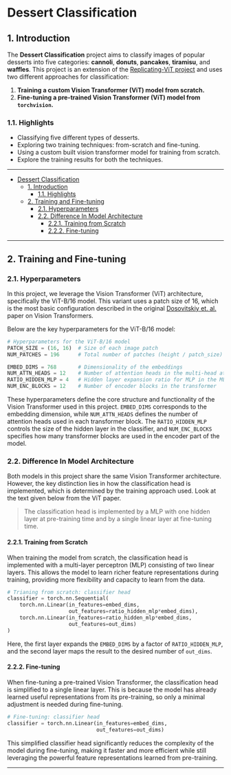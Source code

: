 # Dessert Classification

## 1. Introduction

The **Dessert Classification** project aims to classify images of popular desserts into five categories: **cannoli**, **donuts**, **pancakes**, **tiramisu**, and **waffles**. This project is an extension of the [Replicating-ViT project](https://github.com/abhayrokkam/replicating-vit) and uses two different approaches for classification:

1. **Training a custom Vision Transformer (ViT) model from scratch.**
2. **Fine-tuning a pre-trained Vision Transformer (ViT) model from `torchvision`.**

### 1.1. Highlights

- Classifying five different types of desserts.
- Exploring two training techniques: from-scratch and fine-tuning.
- Using a custom built vision transformer model for training from scratch.
- Explore the training results for both the techniques.

---

- [Dessert Classification](#dessert-classification)
  - [1. Introduction](#1-introduction)
    - [1.1. Highlights](#11-highlights)
  - [2. Training and Fine-tuning](#2-training-and-fine-tuning)
    - [2.1. Hyperparameters](#21-hyperparameters)
    - [2.2. Difference In Model Architecture](#22-difference-in-model-architecture)
      - [2.2.1. Training from Scratch](#221-training-from-scratch)
      - [2.2.2. Fine-tuning](#222-fine-tuning)

---

## 2. Training and Fine-tuning

### 2.1. Hyperparameters

In this project, we leverage the Vision Transformer (ViT) architecture, specifically the ViT-B/16 model. This variant uses a patch size of 16, which is the most basic configuration described in the original [Dosovitskiy et. al.](https://arxiv.org/abs/2010.11929) paper on Vision Transformers.

Below are the key hyperparameters for the ViT-B/16 model:

```python
# Hyperparameters for the ViT-B/16 model
PATCH_SIZE = (16, 16)  # Size of each image patch
NUM_PATCHES = 196      # Total number of patches (height / patch_size) * (width / patch_size)

EMBED_DIMS = 768       # Dimensionality of the embeddings
NUM_ATTN_HEADS = 12    # Number of attention heads in the multi-head attention mechanism
RATIO_HIDDEN_MLP = 4   # Hidden layer expansion ratio for MLP in the MLP block of encoder and classifier head
NUM_ENC_BLOCKS = 12    # Number of encoder blocks in the transformer

```

These hyperparameters define the core structure and functionality of the Vision Transformer used in this project. `EMBED_DIMS` corresponds to the embedding dimension, while `NUM_ATTN_HEADS` defines the number of attention heads used in each transformer block. The `RATIO_HIDDEN_MLP` controls the size of the hidden layer in the classifier, and `NUM_ENC_BLOCKS` specifies how many transformer blocks are used in the encoder part of the model.

### 2.2. Difference In Model Architecture

Both models in this project share the same Vision Transformer architecture. However, the key distinction lies in how the classification head is implemented, which is determined by the training approach used. Look at the text given below from the ViT paper.

> The classification head is implemented by a MLP with one hidden layer at pre-training time and by a single linear layer at fine-tuning time.

#### 2.2.1. Training from Scratch

When training the model from scratch, the classification head is implemented with a multi-layer perceptron (MLP) consisting of two linear layers. This allows the model to learn richer feature representations during training, providing more flexibility and capacity to learn from the data.

```python
# Trianing from scratch: classifier head
classifier = torch.nn.Sequential(
    torch.nn.Linear(in_features=embed_dims,
                    out_features=ratio_hidden_mlp*embed_dims),
    torch.nn.Linear(in_features=ratio_hidden_mlp*embed_dims,
                    out_features=out_dims)
)
```

Here, the first layer expands the `EMBED_DIMS` by a factor of `RATIO_HIDDEN_MLP`, and the second layer maps the result to the desired number of `out_dims`.

#### 2.2.2. Fine-tuning

When fine-tuning a pre-trained Vision Transformer, the classification head is simplified to a single linear layer. This is because the model has already learned useful representations from its pre-training, so only a minimal adjustment is needed during fine-tuning.

```python
# Fine-tuning: classifier head
classifier = torch.nn.Linear(in_features=embed_dims,
                             out_features=out_dims)
```

This simplified classifier head significantly reduces the complexity of the model during fine-tuning, making it faster and more efficient while still leveraging the powerful feature representations learned from pre-training.

---